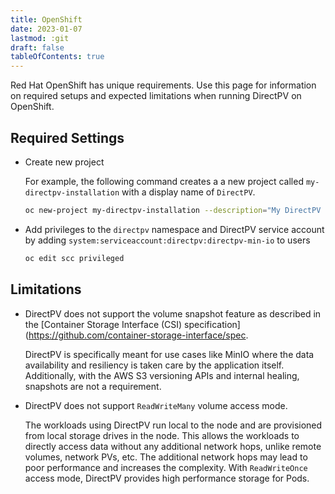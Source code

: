 ```yaml
---
title: OpenShift
date: 2023-01-07
lastmod: :git
draft: false
tableOfContents: true
---
```


Red Hat OpenShift has unique requirements.
Use this page for information on required setups and expected limitations when running DirectPV on OpenShift.

## Required Settings

* Create new project 
  
  For example, the following command creates a a new project called `my-directpv-installation` with a display name of `DirectPV`.

  ```sh {.copy}
  oc new-project my-directpv-installation --description="My DirectPV installation for local volume provisioning" --display-name="DirectPV"
  ```

* Add privileges to the `directpv` namespace and DirectPV service account by adding `system:serviceaccount:directpv:directpv-min-io` to users
  
  ```sh {.copy}
  oc edit scc privileged
  ```

## Limitations

* DirectPV does not support the volume snapshot feature as described in the [Container Storage Interface (CSI) specification](https://github.com/container-storage-interface/spec.

  DirectPV is specifically meant for use cases like MinIO where the data availability and resiliency is taken care by the application itself. 
  Additionally, with the AWS S3 versioning APIs and internal healing, snapshots are not a requirement.

* DirectPV does not support `ReadWriteMany` volume access mode. 

  The workloads using DirectPV run local to the node and are provisioned from local storage drives in the node. 
  This allows the workloads to directly access data without any additional network hops, unlike remote volumes, network PVs, etc. 
  The additional network hops may lead to poor performance and increases the complexity. 
  With `ReadWriteOnce` access mode, DirectPV provides high performance storage for Pods.